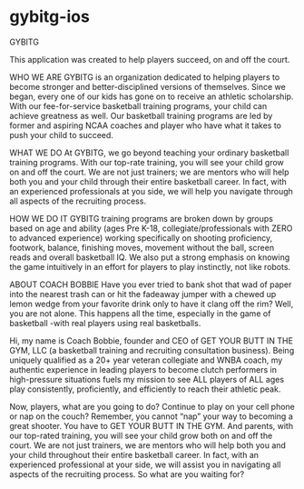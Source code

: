 # gybitg-ios

GYBITG

This application was created to help players succeed, on and off the court. 

WHO WE ARE
GYBITG is an organization dedicated to helping players to become stronger and better-disciplined versions of themselves. Since we began, every one of our kids has gone on to receive an athletic scholarship. With our fee-for-service basketball training programs, your child can achieve greatness as well. Our basketball training programs are led by former and aspiring NCAA coaches and player who have what it takes to push your child to succeed.

WHAT WE DO
At GYBITG, we go beyond teaching your ordinary basketball training programs. With our top-rate training, you will see your child grow on and off the court. We are not just trainers; we are mentors who will help both you and your child through their entire basketball career. In fact, with an experienced professionals at you side, we will help you navigate through all aspects of the recruiting process.

HOW WE DO IT
GYBITG training programs are broken down by groups based on age and ability (ages Pre K-18, collegiate/professionals with ZERO to advanced experience) working specifically on shooting proficiency, footwork, balance, finishing moves, movement without the ball, screen reads and overall basketball IQ. We also put a strong emphasis on knowing the game intuitively in an effort for players to play instinctly, not like robots.

ABOUT COACH BOBBIE
Have you ever tried to bank shot that wad of paper into the nearest trash can or hit the fadeaway jumper with a chewed up lemon wedge from your favorite drink only to have it clang off the rim? Well, you are not alone. This happens all the time, especially in the game of basketball -with real players using real basketballs.

Hi, my name is Coach Bobbie, founder and CEO of GET YOUR BUTT IN THE GYM, LLC (a basketball training and recruiting consultation business). Being uniquely qualified as a 20+ year veteran collegiate and WNBA coach, my authentic experience in leading players to become clutch performers in high-pressure situations fuels my mission to see ALL players of ALL ages play consistently, proficiently, and efficiently to reach their athletic peak.

Now, players, what are you going to do? Continue to play on your cell phone or nap on the couch? Remember, you cannot “nap” your way to becoming a great shooter. You have to GET YOUR BUTT IN THE GYM. And parents, with our top-rated training, you will see your child grow both on and off the court. We are not just trainers, we are mentors who will help both you and your child throughout their entire basketball career. In fact, with an experienced professional at your side, we will assist you in navigating all aspects of the recruiting process. So what are you waiting for?
